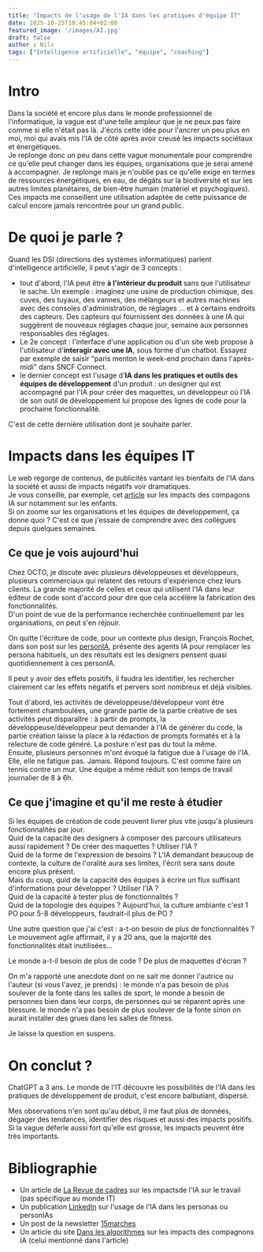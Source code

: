 ```yaml
---
title: "Impacts de l'usage de l'IA dans les pratiques d'équipe IT"
date: 2025-10-25T10:45:04+02:00
featured_image: '/images/AI.jpg'
draft: false
author : Nils
tags: ["Intelligence artificielle", "équipe", "coaching"]
---
```


# Intro
Dans la société et encore plus dans le monde professionnel de l'informatique, la vague est d'une telle ampleur que je ne peux pas faire comme si elle n'était pas là. J'écris cette idée pour l'ancrer un peu plus en moi, moi qui avais mis l'IA de côté après avoir creusé les impacts sociétaux et énergétiques.  
Je replonge donc un peu dans cette vague monumentale pour comprendre ce qu'elle peut changer dans les équipes, organisations que je serai amené à accompagner. Je replonge mais je n'oublie pas ce qu'elle exige en termes de ressources énergétiques, en eau, de dégâts sur la biodiversité et sur les autres limites planétaires, de bien-être humain (matériel et psychogiques).  
Ces impacts me conseillent une utilisation adaptée de cette puissance de calcul encore jamais rencontrée pour un grand public.  


# De quoi je parle ?
Quand les DSI (directions des systèmes informatiques) parlent d'intelligence artificielle, il peut s'agir de 3 concepts :  
- tout d'abord, l'IA peut être **à l'intérieur du produit** sans que l'utilisateur le sache. Un exemple : imaginez une usine de production chimique, des cuves, des tuyaux, des vannes, des mélangeurs et autres machines avec des consoles d'administration, de réglages ... et à certains endroits des capteurs. Des capteurs qui fournissent des données à une IA qui suggèrent de nouveaux réglages chaque jour, semaine aux personnes responsables des réglages.
- Le 2e concept : l'interface d'une application ou d'un site web propose à l'utilisateur d'**interagir avec une IA**, sous forme d'un chatbot. Essayez par exemple de saisir "paris menton le week-end prochain dans l'après-midi" dans SNCF Connect.
- le dernier concept est l'usage d'**IA dans les pratiques et outils des équipes de développement** d'un produit : un designer qui est accompagné par l'IA pour créer des maquettes, un développeur où l'IA de son outil de développement lui propose des lignes de code pour la prochaine fonctionnalité.

C'est de cette dernière utilisation dont je souhaite parler.

# Impacts dans les équipes IT

Le web regorge de contenus, de publicités vantant les bienfaits de l'IA dans la société et aussi de impacts négatifs voir dramatiques.  
Je vous conseille, par exemple, cet [article](https://danslesalgorithmes.net/2025/09/25/la-crise-des-chatbots-compagnons/) sur les impacts des compagons IA sur notamment sur les enfants.  
Si on zoome sur les organisations et les équipes de développement, ça donne quoi ? C'est ce que j'essaie de comprendre avec des collègues depuis quelques semaines.

## Ce que je vois aujourd'hui
Chez OCTO, je discute avec plusieurs développeuses et développeurs, plusieurs commerciaux qui relatent des retours d'expérience chez leurs clients. La grande majorité de celles et ceux qui utilisent l'IA dans leur éditeur de code sont d'accord pour dire que cela accélère la fabrication des fonctionnalités.  
D'un point de vue de la performance recherchée continuellement par les organisations, on peut s'en réjouir.  

On quitte l'écriture de code, pour un contexte plus design, François Rochet, dans son post sur les [personIA](https://www.linkedin.com/pulse/retour-dexp%C3%A9rience-sur-lutilisation-des-personia-dans-rochet--r11ge), présente des agents IA pour remplacer les persona habituels, un des résultats est les designers pensent quasi quotidiennement à ces personIA. 

Il peut y avoir des effets positifs, il faudra les identifier, les rechercher clairement car les effets négatifs et pervers sont nombreux et déjà visibles.

Tout d'abord, les activités de développeuse/développeur vont être fortement chamboulées, une grande partie de la partie créative de ses activités peut disparaître : à partir de prompts, la développeuse/développeur peut demander à l'IA de générer du code, la partie création laisse la place à la rédaction de prompts formatés et à la relecture de code généré. La posture n'est pas du tout la même.  
Ensuite, plusieurs personnes m'ont évoqué la fatigue due à l'usage de l'IA. Elle, elle ne fatigue pas. Jamais. Répond toujours. C'est comme faire un tennis contre un mur. Une équipe a même réduit son temps de travail journalier de 8 à 6h.

## Ce que j'imagine et qu'il me reste à étudier

Si les équipes de création de code peuvent livrer plus vite jusqu'à plusieurs fonctionnalités par jour.  
Quid de la capacité des designers à composer des parcours utilisateurs aussi rapidement ? De créer des maquettes ? Utiliser l'IA ?  
Quid de la forme de l'expression de besoins ? L'IA demandant beaucoup de contexte, la culture de l'oralité aura ses limites, l'écrit sera sans doute encore plus présent.  
Mais du coup, quid de la capacité des équipes à écrire un flux suffisant d'informations pour développer ? Utiliser l'IA ?  
Quid de la capacité à tester plus de fonctionnalités ?  
Quid de la topologie des équipes ? Aujourd'hui, la culture ambiante c'est 1 PO pour 5-8 développeurs, faudrait-il plus de PO ?  


Une autre question que j'ai c'est : a-t-on besoin de plus de fonctionnalités ? Le mouvement agile affirmait, il y a 20 ans, que la majorité des fonctionnalités était inutilisées...  

Le monde a-t-il besoin de plus de code ? De plus de maquettes d'écran ?  

On m'a rapporté une anecdote dont on ne sait me donner l'autrice ou l'auteur (si vous l'avez, je prends) : le monde n'a pas besoin de plus soulever de la fonte dans les salles de sport, le monde a besoin de personnes bien dans leur corps, de personnes qui se réparent après une blessure. le monde n'a pas besoin de plus soulever de la fonte sinon on aurait installer des grues dans les salles de fitness.  

Je laisse la question en suspens.

# On conclut ?

ChatGPT a 3 ans. Le monde de l'IT découvre les possibilités de l'IA dans les pratiques de développement de produit, c'est encore balbutiant, dispersé.

Mes observations n'en sont qu'au début, il me faut plus de données, dégager des tendances, identifier des risques et aussi des impacts positifs.
Si la vague déferle aussi fort qu'elle est grosse, les impacts peuvent être très importants.


# Bibliographie
- Un article de [La Revue de cadres](https://www.larevuecadres.fr/articles/evaluez-les-impacts-de-l-ia-sur-le-travail/7026) sur les impactsde l'IA sur le travail (pas spécifique au monde IT) 
- Un publication [LinkedIn](https://www.linkedin.com/pulse/retour-dexp%C3%A9rience-sur-lutilisation-des-personia-dans-rochet--r11ge) sur l'usage de l'IA dans les personas ou personIAs
- Un post de la newsletter [15marches](https://15marches.substack.com/p/aux-limites-de-lia?)
 - Un article du site [Dans les algorithmes](https://danslesalgorithmes.net/2025/09/25/la-crise-des-chatbots-compagnons/) sur les impacts des compagnons IA (celui mentionné dans l'article)
 
